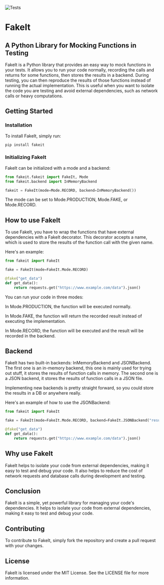 ![Tests](https://github.com/agusdmb/autofake/actions/workflows/tests.yml/badge.svg)

# FakeIt

## A Python Library for Mocking Functions in Testing

FakeIt is a Python library that provides an easy way to mock functions in your
tests. It allows you to run your code normally, recording the calls and returns
for some functions, then stores the results in a backend. During testing, you
can then reproduce the results of those functions instead of running the
actual implementation. This is useful when you want to isolate the code you
are testing and avoid external dependencies, such as network calls or heavy
computations.

## Getting Started

### Installation

To install FakeIt, simply run:

```bash
pip install fakeit
```

### Initializing FakeIt

FakeIt can be initialized with a mode and a backend:

```python
from fakeit.fakeit import FakeIt, Mode
from fakeit.backend import InMemoryBackend

fakeit = FakeIt(mode=Mode.RECORD, backend=InMemoryBackend())
```

The mode can be set to Mode.PRODUCTION, Mode.FAKE, or Mode.RECORD.

## How to use FakeIt

To use FakeIt, you have to wrap the functions that have external dependencies
with a FakeIt decorator. This decorator accepts a name, which is used to store
the results of the function call with the given name.

Here's an example:

```python
from fakeit import FakeIt

fake = FakeIt(mode=FakeIt.Mode.RECORD)

@fake("get_data")
def get_data():
    return requests.get("https://www.example.com/data").json()
```

You can run your code in three modes:

In Mode.PRODUCTION, the function will be executed normally.

In Mode.FAKE, the function will return the recorded result instead of executing the implementation.

In Mode.RECORD, the function will be executed and the result will be recorded in the backend.

## Backend

FakeIt has two built-in backends: InMemoryBackend and JSONBackend. The first
one is an in-memory backend, this one is mainly used for trying out stuff, it
stores the results of function calls in memory. The second one is a JSON
backend, it stores the results of function calls in a JSON file.

Implementing new backends is pretty straight forward, so you could store the
results in a DB or anywhere really.

Here's an example of how to use the JSONBackend:

```python
from fakeit import FakeIt

fake = FakeIt(mode=FakeIt.Mode.RECORD, backend=FakeIt.JSONBackend("results.json"))

@fake("get_data")
def get_data():
    return requests.get("https://www.example.com/data").json()
```

## Why use FakeIt
FakeIt helps to isolate your code from external dependencies, making it easy to
test and debug your code. It also helps to reduce the cost of network requests
and database calls during development and testing.

## Conclusion
FakeIt is a simple, yet powerful library for managing your code's dependencies.
It helps to isolate your code from external dependencies, making it easy to
test and debug your code.

## Contributing
To contribute to FakeIt, simply fork the repository and create a pull request
with your changes.

## License
FakeIt is licensed under the MIT License. See the LICENSE file for more
information.
